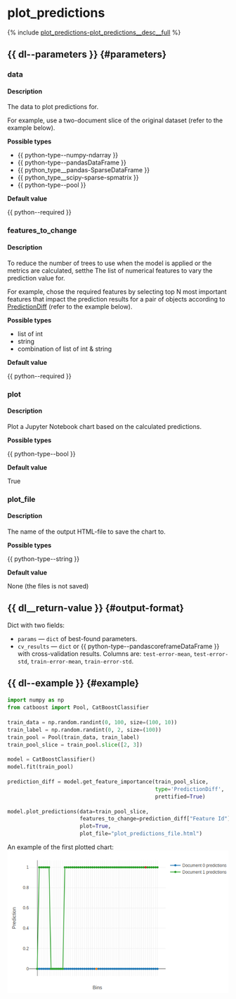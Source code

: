 # plot_predictions

{% include [plot_predictions-plot_predictions__desc__full](../_includes/work_src/reusage-python/plot_predictions__desc__full.md) %}

## {{ dl--parameters }} {#parameters}


### data

#### Description

The data to plot predictions for.

For example, use a two-document slice of the original dataset (refer to the example below).

**Possible types**

- {{ python-type--numpy-ndarray }}
- {{ python-type--pandasDataFrame }}
- {{ python_type__pandas-SparseDataFrame }}
- {{ python_type__scipy-sparse-spmatrix }}
- {{ python-type--pool }}

**Default value**

{{ python--required }}


### features_to_change

#### Description

To reduce the number of trees to use when the model is applied or the metrics are calculated, setthe The list of numerical features to vary the prediction value for.

For example, chose the required features by selecting top N most important features that impact the prediction results for a pair of objects according to [PredictionDiff](fstr.md#fstr__prediction-diff) (refer to the example below).

**Possible types**

- list of int
- string
- combination of list of int & string

**Default value**

{{ python--required }}


### plot

#### Description

Plot a Jupyter Notebook chart based on the calculated predictions.

**Possible types**

{{ python-type--bool }}

**Default value**

True


### plot_file

#### Description

The name of the output HTML-file to save the chart to.


**Possible types**

{{ python-type--string }}

**Default value**

None (the files is not saved)


## {{ dl__return-value }} {#output-format}

Dict with two fields:

- `params` — `dict` of best-found parameters.
- `cv_results` — `dict` or {{ python-type--pandascoreframeDataFrame }} with cross-validation results. Сolumns are: `test-error-mean`, `test-error-std`, `train-error-mean`, `train-error-std`.

## {{ dl--example }} {#example}

```python
import numpy as np
from catboost import Pool, CatBoostClassifier

train_data = np.random.randint(0, 100, size=(100, 10))
train_label = np.random.randint(0, 2, size=(100))
train_pool = Pool(train_data, train_label)
train_pool_slice = train_pool.slice([2, 3])

model = CatBoostClassifier()
model.fit(train_pool)

prediction_diff = model.get_feature_importance(train_pool_slice,
                                               type='PredictionDiff',
                                               prettified=True)

model.plot_predictions(data=train_pool_slice,
                       features_to_change=prediction_diff["Feature Id"][:2],
                       plot=True,
                       plot_file="plot_predictions_file.html")

```

An example of the first plotted chart:
![](../images/jupyter__catboostclassifier__plot_prediction.png)
